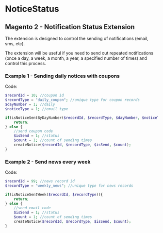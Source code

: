 # NoticeStatus

## Magento 2 - Notification Status Extension

The extension is designed to control the sending of notifications (email, sms, etc). 

The extension will be useful if you need to send out repeated notifications (once a day, a week, a month, a year, a specified number of times) and control this process.



### Example 1 - Sending daily notices with coupons

Code:
```php
$recordId = 10; //coupon id
$recordType = "daily_coupon"; //unique type for coupon records
$dayNumber = 1; //daily
$noticeType = 1; //email type

if(isNoticeSentByDayNumber($recordId, $recordType, $dayNumber, $noticeType)){
    return;
} else {
    //send coupon code
    $isSend = 1; //status
    $count = 1; //count of sending times
    createNotice($recordId, $recordType, $isSend, $count);
}
```

### Example 2 - Send news every week

Code:
```php
$recordId = 99; //news record id
$recordType = "weekly_news"; //unique type for news records

if(isNoticeSentWeek($recordId, $recordType)){
    return;
} else {
    //send email code
    $isSend = 1; //status
    $count = 1; //count of sending times
    createNotice($recordId, $recordType, $isSend, $count);
}
```
